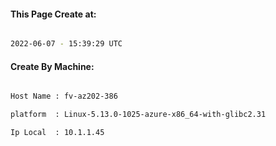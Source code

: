 
   
#### This Page Create at:

```bash

2022-06-07 - 15:39:29 UTC

```

#### Create By Machine:

```bash

Host Name : fv-az202-386

platform  : Linux-5.13.0-1025-azure-x86_64-with-glibc2.31

Ip Local  : 10.1.1.45

```

